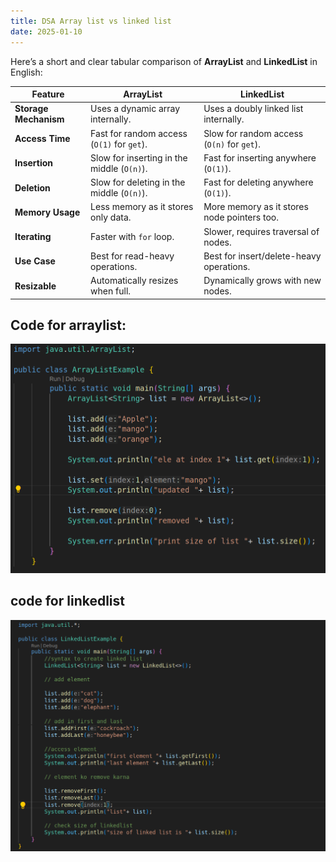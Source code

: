 ```yaml
---
title: DSA Array list vs linked list
date: 2025-01-10
---
```


Here’s a short and clear tabular comparison of **ArrayList** and **LinkedList** in English:

|Feature|ArrayList|LinkedList|
|---|---|---|
|**Storage Mechanism**|Uses a dynamic array internally.|Uses a doubly linked list internally.|
|**Access Time**|Fast for random access (`O(1)` for `get`).|Slow for random access (`O(n)` for `get`).|
|**Insertion**|Slow for inserting in the middle (`O(n)`).|Fast for inserting anywhere (`O(1)`).|
|**Deletion**|Slow for deleting in the middle (`O(n)`).|Fast for deleting anywhere (`O(1)`).|
|**Memory Usage**|Less memory as it stores only data.|More memory as it stores node pointers too.|
|**Iterating**|Faster with `for` loop.|Slower, requires traversal of nodes.|
|**Use Case**|Best for read-heavy operations.|Best for insert/delete-heavy operations.|
|**Resizable**|Automatically resizes when full.|Dynamically grows with new nodes.|

## Code for arraylist:

![alt text](Pastedimage20250103144746.png)

## code for linkedlist


![alt text](Pastedimage20250103145602.png)

